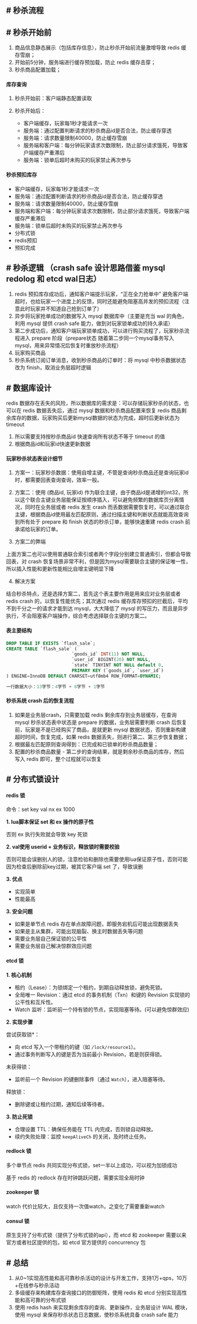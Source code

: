 ## # 秒杀流程


## # 秒杀开始前
1. 商品信息静态展示（包括库存信息），防止秒杀开始前流量激增导致 redis 缓存雪崩；
2. 开始前5分钟，服务端进行缓存预加载，防止 redis 缓存击穿；
3. 秒杀商品配置加载；


#### 库存查询
1. 秒杀开始前：客户端静态配置读取

2. 秒杀开始后：
   - 客户端缓存，玩家每1秒才能请求一次
   - 服务端：通过配置判断请求的秒杀商品id是否合法，防止缓存穿透
   - 服务端：请求数量限制40000，防止缓存雪崩
   - 服务端和客户端：每分钟玩家请求次数限制，防止部分请求饿死，导致客户端缓存严重滞后
   - 服务端：锁单后超时未购买的玩家禁止再次参与

#### 秒杀预扣库存
- 客户端缓存，玩家每1秒才能请求一次
- 服务端：通过配置判断请求的秒杀商品id是否合法，防止缓存穿透
- 服务端：请求数量限制40000，防止缓存雪崩
- 服务端和客户端：每分钟玩家请求次数限制，防止部分请求饿死，导致客户端缓存严重滞后
- 服务端：锁单后超时未购买的玩家禁止再次参与
- 分布式锁
- redis预扣
- 预扣完成


## # 秒杀逻辑 （crash safe 设计思路借鉴 mysql redolog 和 etcd wal日志）

1. redis 预扣库存成功后，通知客户端提示玩家，“正在全力抢单中” 避免客户端超时，也给玩家一个进度上的反馈，同时还能避免阻塞高并发的预扣流程（注意此时玩家并不知道自己抢到订单了）
2. 异步将玩家抢单成功的数据写入 mysql 数据库中（主要是充当 wal 的角色，利用 mysql 提供 crash safe 能力，做到对玩家锁单成功的持久承诺）
3. 第二步成功后，通知客户端玩家锁单成功，可以进行购买流程了，玩家秒杀流程进入 prepare 阶段（prepare状态 随着第二步同一个mysql事务写入mysql，用来异常情况后恢复时重放秒杀流程）
4. 玩家购买商品
5. 秒杀系统订阅订单消息，收到秒杀商品的订单时：将 mysql 中秒杀数据状态改为 finish，取消业务层超时逻辑


## # 数据库设计

redis 数据存在丢失的风险，所以数据库的需求是：可以存储玩家秒杀的状态，也可以在 redis 数据丢失后，通过 mysql 数据和秒杀商品配置来恢复 redis 商品剩余库存的数据，玩家购买后更新mysql数据的状态为完成，超时后更新状态为 timeout

1. 所以需要支持按秒杀商品id 快速查询所有状态不等于 timeout 的值
2. 根据商品id和玩家id快速更新数据

#### 玩家秒杀状态表设计细节

1. 方案一：玩家秒杀数据：使用自增主键，不管是查询秒杀商品还是查询玩家id时，都需要回表查询查询，效率一般。

2. 方案二：使用 (商品id, 玩家id) 作为联合主键，由于商品id是递增的int32，所以这个联合主键业务层能保证按顺序插入，可以避免频繁的数据库页分离情况，同时在业务层或者 redis 发生 crash 而丢数据需要恢复时，可以通过联合主键，根据商品id使用最左匹配原则，通过扫描主键和判断状态就能高效查询到所有处于 prepare 和 finish 状态的秒杀订单，能够快速重建 redis crash 前承诺给玩家的订单。

3. 方案二的弊端

上面方案二也可以使用普通联合索引或者两个字段分别建立普通索引，但都会导致回表，对 crash 恢复场景非常不利，但是因为mysql需要联合主键的保证唯一性，所以插入性能和更新性能相比自增主键明显下降


4. 解决方案

结合秒杀特点，还是选择方案二，首先这个表主要作用是用来应对业务层或者redis crash 的，以恢复性能优先；其次通过 redis 缓存库存预扣的拦截后，平均不到千分之一的请求才能到达 mysql，大大降低了 mysql 的写压力，而且是异步执行，不会阻塞客户端操作，综合考虑选择联合主键的方案二。

#### 表主要结构
```sql
DROP TABLE IF EXISTS `flash_sale`;
CREATE TABLE `flash_sale` (
                         `goods_id` INT(11) NOT NULL,
                         `user_id` BIGINT(20) NOT NULL,
                         `state` TINYINT NOT NULL default 0,
                         PRIMARY KEY (`goods_id`, `user_id`)
) ENGINE=InnoDB DEFAULT CHARSET=utf8mb4 ROW_FORMAT=DYNAMIC;

一行数据大小：13字节：4字节 + 8字节 + 1字节

```


#### 秒杀系统 crash 后的恢复流程
1. 如果是业务层crash，只需要加载 redis 剩余库存到业务层缓存，在查询 mysql 秒杀状态表中状态是 prepare 的数据，业务层需要判断 crash 后恢复前，玩家是不是已经购买了商品，是就更新 mysql 数据状态，否则重新构建超时时间，恢复完成，如果 redis 数据丢失，则进行第二、第三步恢复数据；
2. 根据最左匹配原则查询得到：已完成和已锁单的秒杀商品数量；
3. 配置的秒杀商品数量 - 第二步的查询结果，就是剩余秒杀商品的库存，然后 写入 redis 即可，整个过程就可以恢复


## # 分布式锁设计

#### redis 锁
命令：set key val nx ex 1000

**1. lua脚本保证 set 和 ex 操作的原子性** 

否则 ex 执行失败就会导致 key 死锁

**2. val使用 userid + 业务标识，释放锁时需要校验**

否则可能会误删别人的锁，注意检验和删除也需要使用lua保证原子性，否则可能因为检查后删除前key过期，被其它客户端 set 了，导致误删

**3. 优点**

- 实现简单
- 性能最高


**3. 安全问题**

- 如果是单节点 redis 存在单点故障问题，即服务宕机后可能出现数据丢失
- 如果是主从集群，可能出现脑裂、换主时数据丢失等问题
- 需要业务层自己保证锁的公平性
- 需要业务层自己解决惊群效应问题


#### etcd 锁

**1. 核心机制**
- 租约（Lease）：为锁绑定一个租约，到期自动释放锁，避免死锁。
- 全局唯一 Revision：通过 etcd 的事务机制（Txn）和键的 Revision 实现锁的公平性和互斥性。
- Watch 监听：监听前一个持有锁的节点，实现阻塞等待。(可以避免惊群效应)

**2. 实现步骤**

尝试获取锁*：
   - 向 etcd 写入一个带租约的键（如 `/lock/resource1`）。
   - 通过事务判断写入的键是否为当前最小 Revision，若是则获得锁。

未获得锁：
   - 监听前一个 Revision 的键删除事件（通过 `Watch`），进入阻塞等待。

释放锁：
   - 删除键或让租约过期，通知后续等待者。

**3. 防止死锁**
- 合理设置 TTL：确保任务能在 TTL 内完成，否则锁自动释放。
- 续约失败处理：监控 `keepAliveCh` 的关闭，及时终止任务。


#### redlock 锁
多个单节点 redis 共同实现分布式锁，set一半以上成功，可以视为加锁成功

基于 redis 的 redlock 存在时钟跳跃问题，需要实现全局时钟


#### zookeeper 锁

watch 代价比较大，且仅支持一次值watch，之变化了需要重新watch

#### consul 锁

原生支持了分布式锁（提供了分布式锁的api），而 etcd 和 zookeeper 需要以来官方或者社区提供的包，如 etcd 官方提供的 concurrency 包



## # 总结
1. 从0~1实现高性能和高可靠秒杀活动的设计与开发工作，支持1万+qps，10万+在线参与秒杀活动
2. 多级缓存来构建库存查询接口的防御矩阵，使用 redis 和 etcd 分别实现高性能和高可靠的分布式锁
3. 使用 redis hash 来实现剩余库存的查询、更新操作，业务层设计 WAL 模块，使用 mysql 来保存秒杀状态日志数据，使秒杀系统具备 crash safe 能力

